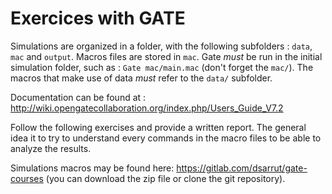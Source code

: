# Exercices with GATE


Simulations are organized in a folder, with the following subfolders : ```data```, ```mac``` and ```output```. Macros files are stored in ```mac```. Gate *must* be run in the initial simulation folder, such as : ```Gate mac/main.mac``` (don't forget the ```mac/```). The macros that make use of data *must* refer to the ```data/``` subfolder.

Documentation can be found at : http://wiki.opengatecollaboration.org/index.php/Users_Guide_V7.2

Follow the following exercises and provide a written report. The general idea it to try to understand every commands in the macro files to be able to analyze the results.

Simulations macros may be found here: https://gitlab.com/dsarrut/gate-courses (you can download the zip file or clone the git repository). 


